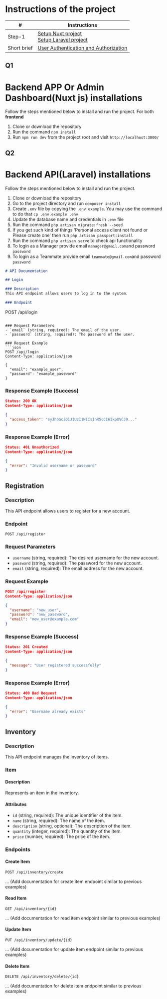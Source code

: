 # Instructions of the project #
|           #             |   **Instructions**      |
|-------------------------|-------------------------|
| Step-1                  |   [Setup Nuxt project](#q1)<br>[Setup Laravel project](#q2)<br>|
| Short brief             |   [User Authentication and Authorization](#q3)<br>|


## Q1
# Backend APP Or Admin Dashboard(Nuxt js) installations
Follow the steps mentioned below to install and run the project.
For both **frontend**
1. Clone or download the repository
2. Run the command `npm install`
3. Run `npm run dev` from the project root and visit `http://localhost:3000/`


## Q2
# Backend API(Laravel) installations
Follow the steps mentioned below to install and run the project.

1. Clone or download the repository
2. Go to the project directory and run `composer install`
3. Create `.env` file by copying the `.env.example`. You may use the command to do that `cp .env.example .env`
4. Update the database name and credentials in `.env` file
5. Run the command `php artisan migrate:fresh --seed`
6. If you get such kind of things 'Personal access client not found or Please create one' then run `php artisan passport:install`
7. Run the command `php artisan serve` to check api functionality
8. To login as a Manager provide email `manager@gmail.com`and password `password`
9. To login as a Teammate provide email `teammate@gmail.com`and password `password`



```markdown
# API Documentation

## Login

### Description
This API endpoint allows users to log in to the system.

### Endpoint
```
POST /api/login
```

### Request Parameters
- `email` (string, required): The email of the user.
- `password` (string, required): The password of the user.

### Request Example
```json
POST /api/login
Content-Type: application/json

{
  "email": "example_user",
  "password": "example_password"
}
```

### Response Example (Success)
```json
Status: 200 OK
Content-Type: application/json

{
  "access_token": "eyJhbGciOiJIUzI1NiIsInR5cCI6IkpXVCJ9..."
}
```

### Response Example (Error)
```json
Status: 401 Unauthorized
Content-Type: application/json

{
  "error": "Invalid username or password"
}
```

## Registration

### Description
This API endpoint allows users to register for a new account.

### Endpoint
```
POST /api/register
```

### Request Parameters
- `username` (string, required): The desired username for the new account.
- `password` (string, required): The password for the new account.
- `email` (string, required): The email address for the new account.

### Request Example
```json
POST /api/register
Content-Type: application/json

{
  "username": "new_user",
  "password": "new_password",
  "email": "new_user@example.com"
}
```

### Response Example (Success)
```json
Status: 201 Created
Content-Type: application/json

{
  "message": "User registered successfully"
}
```

### Response Example (Error)
```json
Status: 400 Bad Request
Content-Type: application/json

{
  "error": "Username already exists"
}
```

## Inventory

### Description
This API endpoint manages the inventory of items.

### Item

#### Description
Represents an item in the inventory.

#### Attributes
- `id` (string, required): The unique identifier of the item.
- `name` (string, required): The name of the item.
- `description` (string, optional): The description of the item.
- `quantity` (integer, required): The quantity of the item.
- `price` (number, required): The price of the item.

### Endpoints

#### Create Item
```
POST /api/inventory/create
```
... (Add documentation for create item endpoint similar to previous examples)

#### Read Item
```
GET /api/inventory/{id}
```
... (Add documentation for read item endpoint similar to previous examples)

#### Update Item
```
PUT /api/inventory/update/{id}
```
... (Add documentation for update item endpoint similar to previous examples)

#### Delete Item
```
DELETE /api/inventory/delete/{id}
```
... (Add documentation for delete item endpoint similar to previous examples)
```
